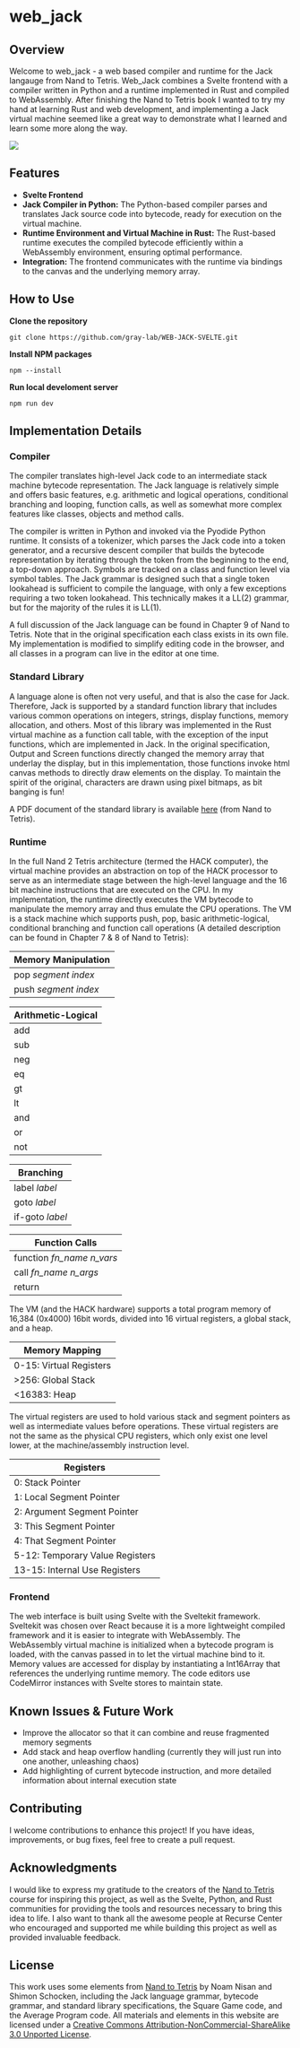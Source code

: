 
# web_jack

## Overview

Welcome to web_jack - a web based compiler and runtime for the Jack langauge from Nand to Tetris. Web_Jack combines a Svelte frontend with a compiler written in Python and a runtime implemented in Rust and compiled to WebAssembly. After finishing the Nand to Tetris book I wanted to try my hand at learning Rust and web development, and implementing a Jack virtual machine seemed like a great way to demonstrate what I learned and learn some more along the way. 

![](web-jack-preview.png)

## Features

- **Svelte Frontend**
- **Jack Compiler in Python:** The Python-based compiler parses and translates Jack source code into bytecode, ready for execution on the virtual machine.
- **Runtime Environment and Virtual Machine in Rust:** The Rust-based runtime executes the compiled bytecode efficiently within a WebAssembly environment, ensuring optimal performance.
- **Integration:** The frontend communicates with the runtime via bindings to the canvas and the underlying memory array.

## How to Use

**Clone the repository** 

```
git clone https://github.com/gray-lab/WEB-JACK-SVELTE.git
```

**Install NPM packages** 
```
npm --install
```

**Run local develoment server**
```
npm run dev
```
    
## Implementation Details

### Compiler
The compiler translates high-level Jack code to an intermediate stack machine bytecode representation. The Jack language is relatively simple and offers basic features, e.g. arithmetic and logical operations, conditional branching and looping, function calls, as well as somewhat more complex features like classes, objects and method calls. 

The compiler is written in Python and invoked via the Pyodide Python runtime. It consists of a tokenizer, which parses the Jack code into a token generator, and a recursive descent compiler that builds the bytecode representation by iterating through the token from the beginning to the end, a top-down approach. Symbols are tracked on a class and function level via symbol tables. The Jack grammar is designed such that a single token lookahead is sufficient to compile the language, with only a few exceptions requiring a two token lookahead. This technically makes it a LL(2) grammar, but for the majority of the rules it is LL(1).

A full discussion of the Jack language can be found in Chapter 9 of Nand to Tetris. Note that in the original specification each class exists in its own file. My implementation is modified to simplify editing code in the browser, and all classes in a program can live in the editor at one time.

### Standard Library
A language alone is often not very useful, and that is also the case for Jack. Therefore, Jack is supported by a standard function library that includes various common operations on integers, strings, display functions, memory allocation, and others. Most of this library was implemented in the Rust virtual machine as a function call table, with the exception of the input functions, which are implemented in Jack. In the original specification, Output and Screen functions directly changed the memory array that underlay the display, but in this implementation, those functions invoke html canvas methods to directly draw elements on the display. To maintain the spirit of the original, characters are drawn using pixel bitmaps, as bit banging is fun! 

A PDF document of the standard library is available [here](https://www.nand2tetris.org/_files/ugd/44046b_a89c06efcef3491cafb42fb76cc95dc0.pdf) (from Nand to Tetris).

### Runtime
In the full Nand 2 Tetris architecture (termed the HACK computer), the virtual machine provides an abstraction on top of the HACK processor to serve as an intermediate stage between the high-level language and the 16 bit machine instructions that are executed on the CPU. In my implementation, the runtime directly executes the VM bytecode to manipulate the memory array and thus emulate the CPU operations. The VM is a stack machine which supports push, pop, basic arithmetic-logical, conditional branching and function call operations (A detailed description can be found in Chapter 7 & 8 of Nand to Tetris):

| Memory Manipulation |
| --- |
| pop *segment index*
| push *segment index* |

| Arithmetic-Logical |
| --- |
| add  |
| sub |
| neg |
| eq |
| gt |
| lt |
| and |
| or |
| not |

| Branching |
| --- |
| label *label* |
| goto *label* |
| if-goto *label* |

| Function Calls |
| --- |
| function *fn_name n_vars* |
| call *fn_name n_args* |
| return |

The VM (and the HACK hardware) supports a total program memory of 16,384 (0x4000) 16bit words, divided into 16 virtual registers, a global stack, and a heap.

| Memory Mapping |
| --- |
| 0-15: Virtual Registers | 
| >256: Global Stack
| <16383: Heap |

The virtual registers are used to hold various stack and segment pointers as well as intermediate values before operations. These virtual registers are not the same as the physical CPU registers, which only exist one level lower, at the machine/assembly instruction level. 

| Registers |
| --- | 
| 0: Stack Pointer |
| 1: Local Segment Pointer |
| 2: Argument Segment Pointer |
| 3: This Segment Pointer |
| 4: That Segment Pointer |
| 5-12: Temporary Value Registers |
| 13-15: Internal Use Registers |

### Frontend
The web interface is built using Svelte with the Sveltekit framework. Sveltekit was chosen over React because it is a more lightweight compiled framework and it is easier to integrate with WebAssembly. The WebAssembly virtual machine is initialized when a bytecode program is loaded, with the canvas passed in to let the virtual machine bind to it. Memory values are accessed for display by instantiating a Int16Array that references the underlying runtime memory. The code editors use CodeMirror instances with Svelte stores to maintain state.


## Known Issues & Future Work
- Improve the allocator so that it can combine and reuse fragmented memory segments
- Add stack and heap overflow handling (currently they will just run into one another, unleashing chaos)
- Add highlighting of current bytecode instruction, and more detailed information about internal execution state


## Contributing

I welcome contributions to enhance this project! If you have ideas, improvements, or bug fixes, feel free to create a pull request. 

## Acknowledgments

I would like to express my gratitude to the creators of the [Nand to Tetris](https://www.nand2tetris.org/) course for inspiring this project, as well as the Svelte, Python, and Rust communities for providing the tools and resources necessary to bring this idea to life. I also want to thank all the awesome people at Recurse Center who encouraged and supported me while building this project as well as provided invaluable feedback.

## License

This work uses some elements from [Nand to Tetris](https://www.nand2tetris.org/) by Noam Nisan and Shimon Schocken, including the Jack language grammar, bytecode grammar, and standard library specifications, the Square Game code, and the Average Program code.
All materials and elements in this website are licensed under a [Creative Commons Attribution-NonCommercial-ShareAlike 3.0 Unported License](https://creativecommons.org/licenses/by-nc-sa/3.0/).
	

